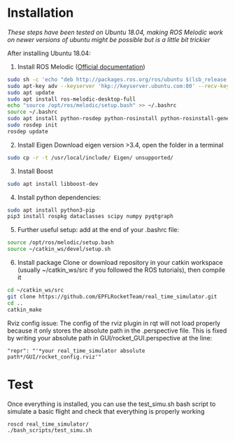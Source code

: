 # Installation
*These steps have been tested on Ubuntu 18.04, making ROS Melodic work on newer versions of ubuntu might be possible but is a little bit trickier*

After installing Ubuntu 18.04:
1. Install ROS Melodic ([Official documentation](wiki.ros.org/melodic/Installation/Ubuntu))
```bash
sudo sh -c 'echo "deb http://packages.ros.org/ros/ubuntu $(lsb_release -sc) main" > /etc/apt/sources.list.d/ros-latest.list'
sudo apt-key adv --keyserver 'hkp://keyserver.ubuntu.com:80' --recv-key C1CF6E31E6BADE8868B172B4F42ED6FBAB17C654
sudo apt update
sudo apt install ros-melodic-desktop-full
echo "source /opt/ros/melodic/setup.bash" >> ~/.bashrc
source ~/.bashrc 
sudo apt install python-rosdep python-rosinstall python-rosinstall-generator python-wstool build-essential
sudo rosdep init
rosdep update
```
2. Install Eigen
Download eigen version >3.4, open the folder in a terminal
```bash
sudo cp -r -t /usr/local/include/ Eigen/ unsupported/
```
3. Install Boost
```bash
sudo apt install libboost-dev
```
4. Install python dependencies:
```bash
sudo apt install python3-pip
pip3 install rospkg dataclasses scipy numpy pyqtgraph
```

5. Further useful setup:
add at the end of your .bashrc file:
```bash
source /opt/ros/melodic/setup.bash
source ~/catkin_ws/devel/setup.sh
```

6. Install package
Clone or download repository in your catkin workspace (usually ~/catkin_ws/src if you followed the ROS tutorials), then compile it
```bash
cd ~/catkin_ws/src
git clone https://github.com/EPFLRocketTeam/real_time_simulator.git
cd ..
catkin_make
```

Rviz config issue: The config of the rviz plugin in rqt will not load properly because it only stores the absolute path in the .perspective file.
This is fixed by writing your absolute path in GUI/rocket_GUI.perspective at the line:
```
"repr": "'*your real_time_simulator absolute path*/GUI/rocket_config.rviz'"
```

# Test
Once everything is installed, you can use the test_simu.sh bash script to simulate a basic flight and check that everything is properly working
```bash
roscd real_time_simulator/
./bash_scripts/test_simu.sh 
```